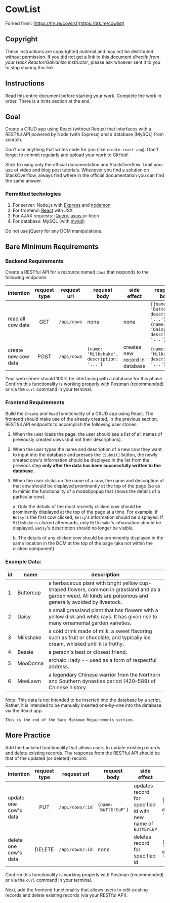 # CowList

Forked from:
[https://trk.re/cowlist](https://trk.re/cowlist)

## Copyright

These instructions are copyrighted material and may not be distributed without permission. If you did not get a link to this document _directly from your Hack Reactor/Galvanize instructor_, please ask whoever sent it to you to stop sharing this link.

## Instructions

Read this entire document before starting your work. Complete the work in order. There is a hints section at the end.

## Goal

Create a CRUD app using React (without Redux) that interfaces with a RESTful API powered by Node (with Express) and a database (MySQL) from scratch.

Don't use anything that writes code for you (like `create-react-app`). Don't forget to commit regularly and upload your work to GitHub!

Stick to using only the official documentation and StackOverflow. Limit your use of video and blog post tutorials. Whenever you find a solution on StackOverflow, always find where in the official documentation you can find the same answer.

### Permitted technlogies

1. For server: Node.js with [Express](https://www.npmjs.com/package/express) and [nodemon](https://www.npmjs.com/package/nodemon)
1. For frontend: [React](https://www.npmjs.com/package/react) with JSX
1. For AJAX requests: [jQuery](https://www.npmjs.com/package/jquery), [axios](https://www.npmjs.com/package/axios),or fetch
1. For database: MySQL (with [mysql](https://www.npmjs.com/package/mysql))

Do not use jQuery for any DOM manipulations.

## Bare Minimum Requirements

### Backend Requirements

Create a RESTful API for a resource named `cows` that responds to the following endpoints:

| intention           | request type | request url | request body                              | side effect                    | response body                                                                    |
| ------------------- | :----------: | ----------- | ----------------------------------------- | ------------------------------ | -------------------------------------------------------------------------------- |
| read all cow data   |     GET      | `/api/cows` | none                                      | none                           | `[{name: 'Buttercup', description: '...'}, {name: 'Daisy', description: '...'}]` |
| create new cow data |     POST     | `/api/cows` | `{name: 'Milkshake', description: '...'}` | creates new record in database | `{name: 'Milkshake', description: '...'}`                                        |

Your web server should 100% be interfacing with a database for this phase. Confirm this functionality is working properly with Postman (recommended) or via the `curl` command in your terminal.

### Frontend Requirements

Build the `Create` and `Read` functionality of a CRUD app using React. The frontend should make use of the already created, in the previous section, RESTful API endpoints to accomplish the following user stories:

1. When the user loads the page, the user should see a list of all names of previously created cows (but not their descriptions).

1. When the user types the name and description of a new cow they want to input into the database and presses the `[Submit]` button, the newly created cow's information should be displayed in the list from the previous step **only after the data has been successfully written to the database**.

1. When the user clicks on the name of a cow, the name and description of that cow should be displayed prominently at the top of the page (so as to mimic the functionality of a modal/popup that shows the details of a particular cow).

   a. Only the details of the most recently clicked cow should be prominently displayed at the top of the page at a time. For example, if `Betsy` is the first cow clicked, `Betsy`'s information should be displayed. If `Milkshake` is clicked afterwards, only `Milkshake`'s information should be displayed. `Betsy`'s description should no longer be visible.

   b. The details of any clicked cow should be prominently displayed in the same location in the DOM at the top of the page (aka not within the clicked component).

### Example Data:

| id  | name      | description                                                                                                                                                     |
| --- | --------- | --------------------------------------------------------------------------------------------------------------------------------------------------------------- |
| 1   | Buttercup | a herbaceous plant with bright yellow cup-shaped flowers, common in grassland and as a garden weed. All kinds are poisonous and generally avoided by livestock. |
| 2   | Daisy     | a small grassland plant that has flowers with a yellow disk and white rays. It has given rise to many ornamental garden varieties.                              |
| 3   | Milkshake | a cold drink made of milk, a sweet flavoring such as fruit or chocolate, and typically ice cream, whisked until it is frothy.                                   |
| 4   | Bessie    | a person's best or closest friend.                                                                                                                              |
| 5   | MooDonna  | archaic : lady -- used as a form of respectful address.                                                                                                         |
| 6   | MooLawn   | a legendary Chinese warrior from the Northern and Southern dynasties period (420–589) of Chinese history.                                                       |

Note: This data is not intended to be inserted into the database by a script. Rather, it is intended to be manually inserted one-by-one into the database via the React app.

```
This is the end of the Bare Minimum Requirements section.
```

## More Practice

Add the backend functionality that allows users to update existing records and delete existing records. The response from the RESTful API should be that of the updated (or deleted) record.

| intention             | request type | request url     | request body          | side effect                                                  | response body                             |
| --------------------- | :----------: | --------------- | --------------------- | ------------------------------------------------------------ | ----------------------------------------- |
| update one cow's data |     PUT      | `/api/cows/:id` | `{name: 'BuTtErCuP'}` | updates record for specified id with new name of `BuTtErCuP` | `{name: 'BuTtErCuP', description: '...'}` |
| delete one cow's data |    DELETE    | `/api/cows/:id` | none                  | deletes record for specified id                              | `{name: 'BuTtErCuP', description: '...'}` |

Confirm this functionality is working properly with Postman (recommended) or via the `curl` command in your terminal.

Next, add the frontend functionality that allows users to edit existing records and delete existing records (via your RESTful API).
